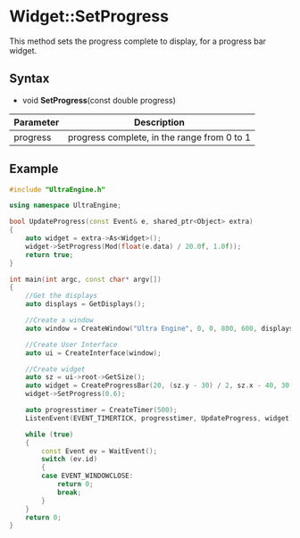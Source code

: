 # Widget::SetProgress #

This method sets the progress complete to display, for a progress bar widget.

## Syntax ##
- void **SetProgress**(const double progress)

| Parameter | Description |
| --- | --- |
| progress | progress complete, in the range from 0 to 1 |

## Example

```c++
#include "UltraEngine.h"

using namespace UltraEngine;

bool UpdateProgress(const Event& e, shared_ptr<Object> extra)
{
    auto widget = extra->As<Widget>();
    widget->SetProgress(Mod(float(e.data) / 20.0f, 1.0f));
    return true;
}

int main(int argc, const char* argv[])
{
    //Get the displays
    auto displays = GetDisplays();

    //Create a window
    auto window = CreateWindow("Ultra Engine", 0, 0, 800, 600, displays[0]);

    //Create User Interface
    auto ui = CreateInterface(window);

    //Create widget
    auto sz = ui->root->GetSize();
    auto widget = CreateProgressBar(20, (sz.y - 30) / 2, sz.x - 40, 30, ui->root);
    widget->SetProgress(0.6);

    auto progresstimer = CreateTimer(500);
    ListenEvent(EVENT_TIMERTICK, progresstimer, UpdateProgress, widget);

    while (true)
    {
        const Event ev = WaitEvent();
        switch (ev.id)
        {
        case EVENT_WINDOWCLOSE:
            return 0;
            break;
        }
    }
    return 0;
}
```
